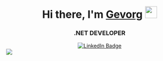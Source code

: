 <div style="bgcolor:blue">
<h1 align="center">Hi there, I'm <a href="https://daniilshat.ru/" target="_blank">Gevorg</a> 
  <img src="https://github.com/blackcater/blackcater/raw/main/images/Hi.gif" height="32"/></h1>
<h3 align="center"> .NET DEVELOPER</h3>
  <div align="center" >
  <a href="www.linkedin.com/in/gevgrig007">
    <img src="https://img.shields.io/badge/LinkedIn-blue?style=for-the-badge&logo=linkedin&logoColor=white" alt="LinkedIn Badge"/>
  </a>
    </div>
</div>
<img src="https://img.shields.io/badge/mysql-%2300f.svg?style=for-the-badge&logo=mysql&logoColor=white" />

